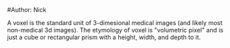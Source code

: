 #Author: Nick 

A voxel is the standard unit of 3-dimesional medical images (and likely most non-medical 3d images). The etymology of voxel is "volumetric pixel" and is just a cube or rectangular prism with a height, width, and depth to it.